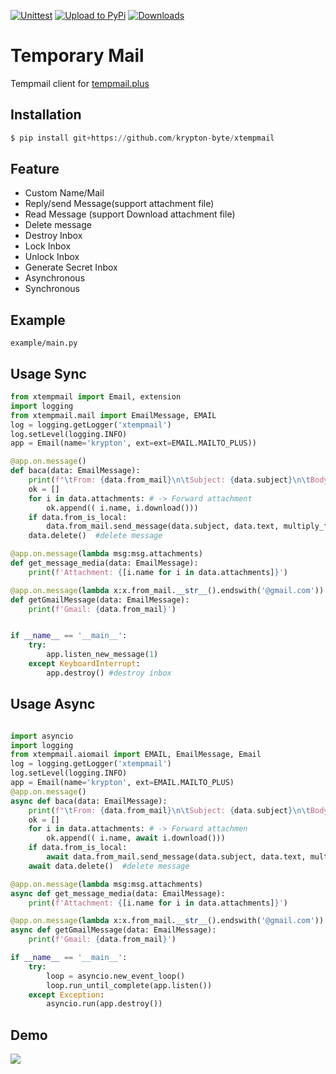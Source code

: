 [![Unittest](https://github.com/krypton-byte/xtempmail/actions/workflows/typing.yml/badge.svg)](https://github.com/krypton-byte/xtempmail/actions/workflows/typing.yml)
[![Upload to PyPi](https://github.com/krypton-byte/xtempmail/actions/workflows/release.yml/badge.svg)](https://github.com/krypton-byte/xtempmail/actions/workflows/release.yml)
[![Downloads](https://pepy.tech/badge/xtempmail)](https://pepy.tech/project/xtempmail)
# Temporary Mail
Tempmail client for <a href='https://tempmail.plus'>tempmail.plus</a>

## Installation
```python
$ pip install git+https://github.com/krypton-byte/xtempmail
```

## Feature
<ul>
    <li> Custom Name/Mail</li>
    <li> Reply/send Message(support attachment file)</li>
    <li> Read Message (support Download attachment file)</li>
    <li> Delete message</li>
    <li> Destroy Inbox</li>
    <li> Lock Inbox</li>
    <li> Unlock Inbox</li>
    <li> Generate Secret Inbox</li>
    <li> Asynchronous</li>
    <li> Synchronous</li>
</ul>

## Example
```
example/main.py
```

## Usage Sync
```python
from xtempmail import Email, extension
import logging
from xtempmail.mail import EmailMessage, EMAIL
log = logging.getLogger('xtempmail')
log.setLevel(logging.INFO)
app = Email(name='krypton', ext=ext=EMAIL.MAILTO_PLUS))

@app.on.message()
def baca(data: EmailMessage):
    print(f"\tFrom: {data.from_mail}\n\tSubject: {data.subject}\n\tBody: {data.text}\n\tReply -> Delete")
    ok = []
    for i in data.attachments: # -> Forward attachment
        ok.append(( i.name, i.download()))
    if data.from_is_local:
        data.from_mail.send_message(data.subject, data.text, multiply_file=ok) # -> Forward message
    data.delete()  #delete message

@app.on.message(lambda msg:msg.attachments)
def get_message_media(data: EmailMessage):
    print(f'Attachment: {[i.name for i in data.attachments]}')

@app.on.message(lambda x:x.from_mail.__str__().endswith('@gmail.com'))
def getGmailMessage(data: EmailMessage):
    print(f'Gmail: {data.from_mail}')


if __name__ == '__main__':
    try:
        app.listen_new_message(1)
    except KeyboardInterrupt:
        app.destroy() #destroy inbox
```

## Usage Async
```python

import asyncio
import logging
from xtempmail.aiomail import EMAIL, EmailMessage, Email
log = logging.getLogger('xtempmail')
log.setLevel(logging.INFO)
app = Email(name='krypton', ext=EMAIL.MAILTO_PLUS)
@app.on.message()
async def baca(data: EmailMessage):
    print(f"\tFrom: {data.from_mail}\n\tSubject: {data.subject}\n\tBody: {data.text}\n\tReply -> Delete")
    ok = []
    for i in data.attachments: # -> Forward attachmen
        ok.append(( i.name, await i.download()))
    if data.from_is_local:
        await data.from_mail.send_message(data.subject, data.text, multiply_file=ok) # -> Forward message
    await data.delete()  #delete message

@app.on.message(lambda msg:msg.attachments)
async def get_message_media(data: EmailMessage):
    print(f'Attachment: {[i.name for i in data.attachments]}')

@app.on.message(lambda x:x.from_mail.__str__().endswith('@gmail.com'))
async def getGmailMessage(data: EmailMessage):
    print(f'Gmail: {data.from_mail}')

if __name__ == '__main__':
    try:
        loop = asyncio.new_event_loop()
        loop.run_until_complete(app.listen())
    except Exception:
        asyncio.run(app.destroy())


```

## Demo
<img src="assets/res.webp">
